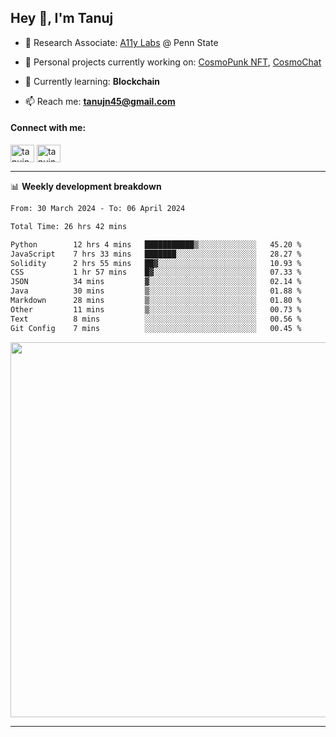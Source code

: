 <h2>Hey 👋, I'm Tanuj</h2>

- 🔬 Research Associate: [A11y Labs](https://a11y.ist.psu.edu/) @ Penn State 

- 🔭 Personal projects currently working on: [CosmoPunk NFT](https://github.com/tanujn45/CosmoNFT), [CosmoChat](https://github.com/tanujn45/CosmoChat)

- 🌱 Currently learning: **Blockchain**

- 📫 Reach me: **tanujn45@gmail.com**

<h4 align="left">Connect with me:</h4>
<p align="left">
<a href="https://twitter.com/tanujn45" target="blank"><img align="center" src="https://raw.githubusercontent.com/rahuldkjain/github-profile-readme-generator/master/src/images/icons/Social/twitter.svg" alt="tanujn45" height="28" width="38" /></a>
<a href="https://linkedin.com/in/tanujn45" target="blank"><img align="center" src="https://raw.githubusercontent.com/rahuldkjain/github-profile-readme-generator/master/src/images/icons/Social/linked-in-alt.svg" alt="tanujn45" height="28" width="38" /></a>
</p>

-------

📊 **Weekly development breakdown**
<!--START_SECTION:waka-->

```txt
From: 30 March 2024 - To: 06 April 2024

Total Time: 26 hrs 42 mins

Python        12 hrs 4 mins   ███████████▒░░░░░░░░░░░░░   45.20 %
JavaScript    7 hrs 33 mins   ███████░░░░░░░░░░░░░░░░░░   28.27 %
Solidity      2 hrs 55 mins   ██▓░░░░░░░░░░░░░░░░░░░░░░   10.93 %
CSS           1 hr 57 mins    █▓░░░░░░░░░░░░░░░░░░░░░░░   07.33 %
JSON          34 mins         ▓░░░░░░░░░░░░░░░░░░░░░░░░   02.14 %
Java          30 mins         ▒░░░░░░░░░░░░░░░░░░░░░░░░   01.88 %
Markdown      28 mins         ▒░░░░░░░░░░░░░░░░░░░░░░░░   01.80 %
Other         11 mins         ▒░░░░░░░░░░░░░░░░░░░░░░░░   00.73 %
Text          8 mins          ░░░░░░░░░░░░░░░░░░░░░░░░░   00.56 %
Git Config    7 mins          ░░░░░░░░░░░░░░░░░░░░░░░░░   00.45 %
```

<!--END_SECTION:waka-->

<img src="https://wakatime.com/share/@018e9abd-1aa4-4aa6-9db7-5ca3b999e810/4650b67a-98aa-46b4-b598-3d8a2451f0df.svg" width="600"/>

-------
